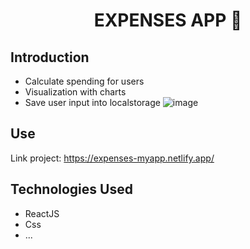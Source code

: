 <h1 align="center">
  EXPENSES APP 👋
</h1>

## Introduction
* Calculate spending for users
* Visualization with charts
* Save user input into localstorage
![image](https://user-images.githubusercontent.com/102285754/217764488-79af2f88-980f-4464-bb0f-914df83d4b91.png)

## Use
Link project: https://expenses-myapp.netlify.app/

## Technologies Used
* ReactJS
* Css
* ...
